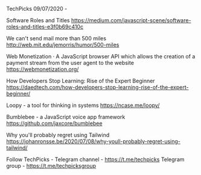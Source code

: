 TechPicks 09/07/2020 -

Software Roles and Titles
https://medium.com/javascript-scene/software-roles-and-titles-e3f0b69c410c

We can't send mail more than 500 miles
http://web.mit.edu/jemorris/humor/500-miles

Web Monetization · A JavaScript browser API which allows the creation of a payment stream from the user agent to the website
https://webmonetization.org/

How Developers Stop Learning: Rise of the Expert Beginner
https://daedtech.com/how-developers-stop-learning-rise-of-the-expert-beginner/

Loopy - a tool for thinking in systems
https://ncase.me/loopy/

Bumblebee - a JavaScript voice app framework
https://github.com/jaxcore/bumblebee

Why you'll probably regret using Tailwind
https://johanronsse.be/2020/07/08/why-youll-probably-regret-using-tailwind/

Follow TechPicks -
Telegram channel - https://t.me/techpicks
Telegram group - https://t.me/techpicksgroup